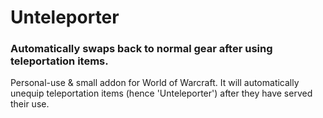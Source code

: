 # Unteleporter
### Automatically swaps back to normal gear after using teleportation items.
Personal-use & small addon for World of Warcraft. It will automatically unequip teleportation items (hence 'Unteleporter') after they have served their use.
